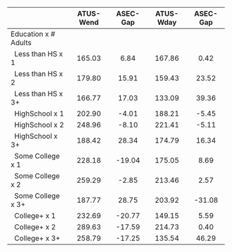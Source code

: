 
|                      |    ATUS-Wend |     ASEC-Gap |    ATUS-Wday |     ASEC-Gap |
| -------------------- | :----------: | :----------: | :----------: | :----------: |
| Education x # Adults |              |              |              |              |
| &nbsp;&nbsp;Less than HS x 1 |       165.03 |         6.84 |       167.86 |         0.42 |
| &nbsp;&nbsp;Less than HS x 2 |       179.80 |        15.91 |       159.43 |        23.52 |
| &nbsp;&nbsp;Less than HS x 3+ |       166.77 |        17.03 |       133.09 |        39.36 |
| &nbsp;&nbsp;HighSchool x 1 |       202.90 |        -4.01 |       188.21 |        -5.45 |
| &nbsp;&nbsp;HighSchool x 2 |       248.96 |        -8.10 |       221.41 |        -5.11 |
| &nbsp;&nbsp;HighSchool x 3+ |       188.42 |        28.34 |       174.79 |        16.34 |
| &nbsp;&nbsp;Some College x 1 |       228.18 |       -19.04 |       175.05 |         8.69 |
| &nbsp;&nbsp;Some College x 2 |       259.29 |        -2.85 |       213.46 |         2.57 |
| &nbsp;&nbsp;Some College x 3+ |       187.77 |        28.75 |       203.92 |       -31.08 |
| &nbsp;&nbsp;College+ x 1 |       232.69 |       -20.77 |       149.15 |         5.59 |
| &nbsp;&nbsp;College+ x 2 |       289.63 |       -17.59 |       214.73 |         0.40 |
| &nbsp;&nbsp;College+ x 3+ |       258.79 |       -17.25 |       135.54 |        46.29 |

